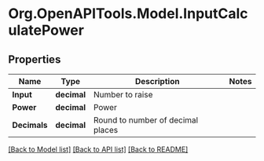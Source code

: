 
# Org.OpenAPITools.Model.InputCalculatePower

## Properties

Name | Type | Description | Notes
------------ | ------------- | ------------- | -------------
**Input** | **decimal** | Number to raise | 
**Power** | **decimal** | Power | 
**Decimals** | **decimal** | Round to number of decimal places | 

[[Back to Model list]](../README.md#documentation-for-models)
[[Back to API list]](../README.md#documentation-for-api-endpoints)
[[Back to README]](../README.md)

